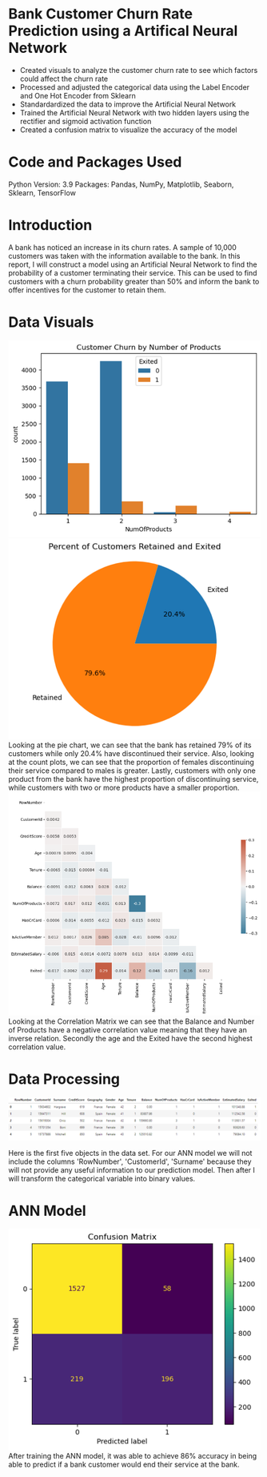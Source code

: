 # Bank Customer Churn Rate Prediction using a Artifical Neural Network

* Created visuals to analyze the customer churn rate to see which factors could affect the churn rate
* Processed and adjusted the categorical data using the Label Encoder and One Hot Encoder from Sklearn
* Standardardized the data to improve the Artificial Neural Network
* Trained the Artificial Neural Network with two hidden layers using the rectifier and sigmoid activation function 
* Created a confusion matrix to visualize the accuracy of the model 

# Code and Packages Used

Python Version: 3.9
Packages: Pandas, NumPy, Matplotlib, Seaborn, Sklearn, TensorFlow

# Introduction
A bank has noticed an increase in its churn rates. A sample of 10,000 customers was taken with the information available to the bank. In this report, I will construct a  model using an Artificial Neural Network to find the probability of a customer terminating their service. This can be used to find customers with a churn probability greater than 50% and inform the bank to offer incentives for the customer to retain them.

# Data Visuals

<img src= "https://github.com/JMarcoOviedo/Bank_Customer_Churn-Model/blob/main/images/bank7.png"/>

<img src= "https://github.com/JMarcoOviedo/Bank_Customer_Churn-Model/blob/main/images/Bank1.png"/>
Looking at the pie chart, we can see that the bank has retained 79% of its customers while only 20.4% have discontinued their service. Also, looking at the count plots, we can see that the proportion of females discontinuing their service compared to males is greater. Lastly, customers with only one product from the bank have the highest proportion of discontinuing service, while customers with two or more products have a smaller proportion.


<img src= "https://github.com/JMarcoOviedo/Bank_Customer_Churn-Model/blob/main/images/Bank4.png"/>
Looking at the Correlation Matrix we can see that the Balance and Number of Products have a negative correlation value meaning that they have an inverse relation. Secondly the age and the Exited have the second highest correlation value.

# Data Processing

<img src="https://github.com/JMarcoOviedo/Bank_Customer_Churn-Model/blob/main/images/data.png"/>


Here is the first five objects in the data set. For our ANN model we will not include the columns 'RowNumber', 'CustomerId', 'Surname' because they will not provide any useful information to our prediction model. Then after I will transform the categorical variable into binary values. 

# ANN Model

<img src= "https://github.com/JMarcoOviedo/Bank_Customer_Churn-Model/blob/main/images/Bank5.png"/>
After training the ANN model, it was able to achieve 86% accuracy in being able to predict if a bank customer would end their service at the bank.
